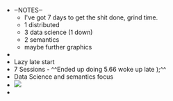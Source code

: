 - ‒NOTES‒ 
    - I've got 7 days to get the shit done, grind time.
    - 1 distributed
    - 3 data science (1 down)
    - 2 semantics
    - maybe further graphics
- 
- Lazy late start
- 7 Sessions - ^^Ended up doing 5.66 woke up late );^^ 
- Data Science and semantics focus
- ![](local:///home/mali/remnote/remnote-614c8a3b6997e6001643dfce/files/9NX1CU8iGjhgqfF5na7qHaqNNhxUCZFt1JynC5NwnTIAqBBZoMzHXkz3zPuAzRtAoY_tHk2MeysdAmzRNmP7ByRHucvcobxuNP-EY9oic0MMTr5Rctc8g-vVQwER7Yw9.png) 
- 
